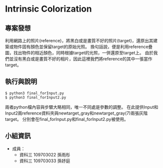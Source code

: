 # Intrinsic Colorization

## 專案發想

利用網路上的照片(reference)，將黑白或是畫質不好的照片(target)，還原出其建築或物件固有顏色並保留target的原始光照。
換句話說，便是利用reference疊圖，找出物件的相近顏色，同時根據target的光照，一併還原至target上。
由於我們並沒有黑白或是畫質不好的相片，因此這裡我們將reference的其中一張當作target。

## 執行與說明

``` 
$ python3 final_forInput.py
$ python3 final_forInput2.py

```
兩者python檔內容與步驟大略相同，唯一不同處是參數的調整。
在此提供Input和Input2兩reference資料夾與newtarget_gray和newtarget_gray(7)兩張灰階target。
分別會在final_forInput.py和final_forInput2.py被使用。


## 小組資訊

- 成員：
    - 資科三 109703022 孫雨彤
    - 資科三 109703033 孫妤庭



